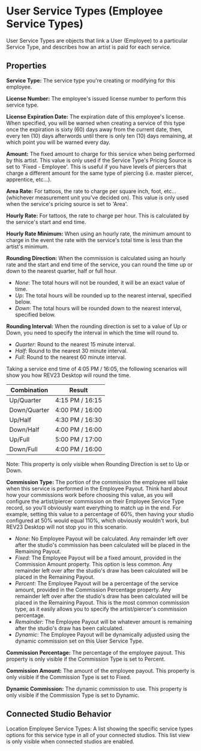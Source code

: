 # User Service Types (Employee Service Types)

User Service Types are objects that link a User (Employee) to a particular Service Type, and describes how an artist is paid for each service.

## Properties

**Service Type:** The service type you're creating or modifying for this employee.

**License Number:** The employee's issued license number to perform this service type.

**License Expiration Date:** The expiration date of this employee's license. When specified, you will be warned when creating a service of this type once the expiration is sixty (60) days away from the current date, then, every ten (10) days afterwords until there is only ten (10) days remaining, at which point you will be warned every day.

**Amount:** The fixed amount to charge for this service when being performed by this artist. This value is only used if the Service Type's Pricing Source is set to 'Fixed - Employee'. This is useful if you have levels of piercers that charge a different amount for the same type of piercing (i.e. master piercer, apprentice, etc...).

**Area Rate:** For tattoos, the rate to charge per square inch, foot, etc... (whichever measurement unit you've decided on). This value is only used when the service's pricing source is set to 'Area'.

**Hourly Rate:** For tattoos, the rate to charge per hour. This is calculated by the service's start and end time.

**Hourly Rate Minimum:** When using an hourly rate, the minimum amount to charge in the event the rate with the service's total time is less than the artist's minimum.

**Rounding Direction:** When the commission is calculated using an hourly rate and the start and end time of the service, you can round the time up or down to the nearest quarter, half or full hour.

- *None*: The total hours will not be rounded, it will be an exact value of time.
- *Up*: The total hours will be rounded up to the nearest interval, specified below.
- *Down*: The total hours will be rounded down to the nearest interval, specified below.

**Rounding Interval:** When the rounding direction is set to a value of Up or Down, you need to specify the interval in which the time will round to.

- *Quarter*: Round to the nearest 15 minute interval.
- *Half*: Round to the nearest 30 minute interval.
- *Full*: Round to the nearest 60 minute interval.

Taking a service end time of 4:05 PM / 16:05, the following scenarios will show you how REV23 Desktop will round the time.

Combination | Result
--- | ---
Up/Quarter | 4:15 PM / 16:15
Down/Quarter | 4:00 PM / 16:00
Up/Half | 4:30 PM / 16:30
Down/Half | 4:00 PM / 16:00
Up/Full | 5:00 PM / 17:00
Down/Full | 4:00 PM / 16:00

Note: This property is only visible when Rounding Direction is set to Up or Down.

**Commission Type:** The portion of the commission the employee will take when this service is performed in the Employee Payout. Think hard about how your commissions work before choosing this value, as you will configure the artist/piercer commission on their Employee Service Type record, so you'll obviously want everything to match up in the end. For example, setting this value to a percentage of 60%, then having your studio configured at 50% would equal 110%, which obviously wouldn't work, but REV23 Desktop will not stop you in this scenario.

- *None*: No Employee Payout will be calculated. Any remainder left over after the studio's commission has been calculated will be placed in the Remaining Payout.
- *Fixed*: The Employee Payout will be a fixed amount, provided in the Commission Amount property. This option is less common. Any remainder left over after the studio's draw has been calculated will be placed in the Remaining Payout.
- *Percent*: The Employee Payout will be a percentage of the service amount, provided in the Commission Percentage property. Any remainder left over after the studio's draw has been calculated will be placed in the Remaining Payout. This is the most common commission type, as it easily allows you to specify the artist/piercer's commission percentage.
- *Remainder*: The Employee Payout will be whatever amount is remaining after the studio's draw has been calculated.
- *Dynamic*: The Employee Payout will be dynamically adjusted using the dynamic commission set on this User Service Type.

**Commission Percentage:** The percentage of the employee payout. This property is only visible if the Commission Type is set to Percent.

**Commission Amount:** The amount of the employee payout. This property is only visible if the Commission Type is set to Fixed.

**Dynamic Commission:** The dynamic commission to use. This property is only visible if the Commission Type is set to Dynamic.

## Connected Studio Behavior

Location Employee Service Types: A list showing the specific service types options for this service type in all of your connected studios. This list view is only visible when connected studios are enabled.
